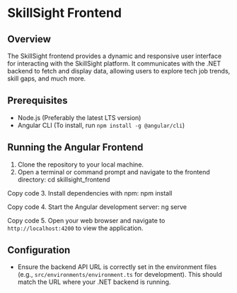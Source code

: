 # SkillSight Frontend

## Overview

The SkillSight frontend provides a dynamic and responsive user interface for interacting with the SkillSight platform. It communicates with the .NET backend to fetch and display data, allowing users to explore tech job trends, skill gaps, and much more.

## Prerequisites

- Node.js (Preferably the latest LTS version)
- Angular CLI (To install, run `npm install -g @angular/cli`)

## Running the Angular Frontend

1. Clone the repository to your local machine.
2. Open a terminal or command prompt and navigate to the frontend directory:
   cd skillsight_frontend

Copy code 3. Install dependencies with npm:
npm install

Copy code 4. Start the Angular development server:
ng serve

Copy code 5. Open your web browser and navigate to `http://localhost:4200` to view the application.

## Configuration

- Ensure the backend API URL is correctly set in the environment files (e.g., `src/environments/environment.ts` for development). This should match the URL where your .NET backend is running.
